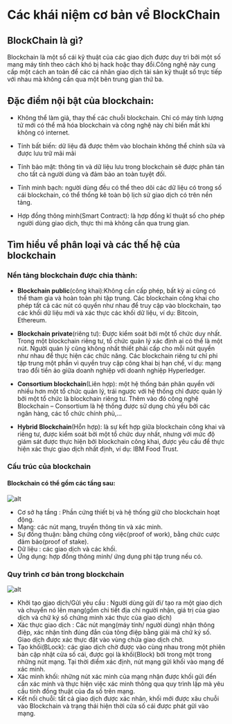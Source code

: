 # Các khái niệm cơ bản về BlockChain

## BlockChain là gì?

Blockchain là một sổ cái kỹ thuật của các giao dịch được duy trì bởi một số mang máy tính theo cách khó bị hack hoặc thay đổi.Công nghệ này cung cấp một cách an toàn để các cá nhân giao dịch tài sản kỹ thuật số trực tiếp với nhau mà không cần qua một bên trung gian thứ ba.

## Đặc điểm nội bật của blockchain:

- Không thể làm giả, thay thế các chuỗi blockchain. Chỉ có máy tính lượng tử mới có thể mã hóa blockchain và công nghệ này chỉ biến mất khi không có internet.

- Tính bất biến: dữ liệu đã được thêm vào blochain không thể chỉnh sửa và được lưu trữ mãi mãi

- Tính bảo mật: thông tin và dữ liệu lưu trong blockchain sẽ được phân tán cho tất cả người dùng và đảm bảo an toàn tuyệt đối.

- Tính minh bạch: người dùng đều có thể theo dõi các dữ liệu có trong số cái blockchain, có thể thống kê toàn bộ lịch sử giao dịch có trên nền tảng.

- Hợp đồng thông minh(Smart Contract): là hợp đồng kĩ thuật số cho phép người dùng giao dịch, thực thi mà không cần qua trung gian.

## Tìm hiểu về phân loại và các thế hệ của blockchain

### Nền tảng blockchain được chia thành:

- **Blockchain public**(công khai):Không cần cấp phép, bất kỳ ai cũng có thể tham gia và hoàn toàn phi tập trung. Các blockchain công khai cho phép tất cả các nút có quyền như nhau để truy cập vào blockchain, tạo các khối dữ liệu mới và xác thực các khối dữ liệu, ví dụ: Bitcoin, Ethereum.

- **Blockchain private**(riêng tư): Được kiểm soát bởi một tổ chức duy nhất. Trong một blockchain riêng tư, tổ chức quản lý xác định ai có thể là một nút. Người quản lý cũng không nhất thiết phải cấp cho mỗi nút quyền như nhau để thực hiện các chức năng. Các blockchain riêng tư chỉ phi tập trung một phần vì quyền truy cập công khai bị hạn chế, ví dụ: mạng trao đổi tiền ảo giữa doanh nghiệp với doanh nghiệp Hyperledger.

- **Consortium blockchain**(Liên hợp): một hệ thống bán phân quyền với nhiều hơn một tổ chức quản lý, trái ngược với hệ thống chỉ được quản lý bởi một tổ chức là blockchain riêng tư. Thêm vào đó công nghệ Blockchain – Consortium là hệ thống được sử dụng chủ yếu bởi các ngân hàng, các tổ chức chính phủ,…

- **Hybrid Blockchain**(Hỗn hợp): là sự kết hợp giữa blockchain công khai và riêng tư, được kiểm soát bởi một tổ chức duy nhất, nhưng với mức độ giám sát được thực hiện bởi blockchain công khai, được yêu cầu để thực hiện xác thực giao dịch nhất định, ví dụ: IBM Food Trust.

### Cấu trúc của blockchain

#### Blockchain có thể gồm các tầng sau:
![alt](https://substackcdn.com/image/fetch/f_auto,q_auto:good,fl_progressive:steep/https%3A%2F%2Fbucketeer-e05bbc84-baa3-437e-9518-adb32be77984.s3.amazonaws.com%2Fpublic%2Fimages%2Fdfc81239-3ca0-4e12-94f3-90a4444e2c0f_1474x1095.png)
- Cơ sở hạ tầng : Phần cứng thiết bị và hệ thống giữ cho blockchain hoạt động.
- Mạng: các nút mạng, truyền thông tin và xác minh.
- Sự đồng thuận: bằng chứng công việc(proof of work), bằng chức cược đảm bảo(proof of stake).
- Dữ liệu : các giao dịch và các khối.
- Ứng dụng: hợp đồng thông minh/ ứng dụng phi tập trung nếu có.

### Quy trình cơ bản trong blockchain
![alt](https://i.pinimg.com/originals/99/28/5d/99285de812fe7c6393f50207e30a95e3.png)
- Khởi tạo gjao dịch/Gửi yêu cầu : Người dùng gửi đi/ tạo ra một giao dịch và chuyển nó lên mạng(gồm chi tiết địa chỉ người nhận, giá trị của giao dịch và chữ ký số chứng minh xác thực của giao dịch)
- Xác thực giao dịch : Các nút mạng(máy tính/ người dùng) nhận thông điệp, xác nhận tính đúng đắn của tông điệp bằng giải mã chữ ký số. Giao dịch được xác thực đặt vào vùng chứa giao dịch chờ.
- Tạo khối(BLock): các giao dịch chờ được vào cùng nhau trong một phiên bản cập nhật cửa số cái, được gọi là khối(Block) bởi trong một trong những nút mạng. Tại thời điểm xác định, nút mạng gửi khối vào mạng để xác minh.
- Xác minh khối: những nút xác minh của mạng nhận được khối gửi đến cần xác minh và thực hiện việc xác minh thông qua quy trình lặp mà yêu cầu tính đồng thuật của đa số trên mạng.
- Kết nối chuỗi: tất cả giao dịch được xác nhân, khối mới được xâu chuỗi vào Blockchain và trạng thái hiện thời cửa số cái được phát gửi vào mạng.







